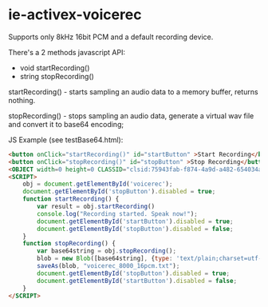 # ie-activex-voicerec
Supports only 8kHz 16bit PCM and a default recording device.

There's a 2 methods javascript API:
  - void startRecording()
  - string stopRecording()

startRecording() - starts sampling an audio data to a memory buffer, returns nothing.

stopRecording() - stops sampling an audio data, generate a virtual wav file and convert it to base64 encoding; 

JS Example (see testBase64.html):
``` html
<button onClick="startRecording()" id="startButton" >Start Recording</button>
<button onClick="stopRecording()" id="stopButton" >Stop Recording</button>
<OBJECT width=0 height=0 CLASSID="clsid:75943fab-f874-4a9d-a482-654034ae1928" id="voicerec"></OBJECT>
<SCRIPT>
	obj = document.getElementById('voicerec');
	document.getElementById('stopButton').disabled = true;
	function startRecording() {
		var result = obj.startRecording()
		console.log("Recording started. Speak now!");
		document.getElementById('startButton').disabled = true;
		document.getElementById('stopButton').disabled = false;
	}
	function stopRecording() {
		var base64string = obj.stopRecording();
		blob = new Blob([base64string], {type: 'text/plain;charset=utf-8'});
		saveAs(blob, "voicerec_8000_16pcm.txt");
		document.getElementById('stopButton').disabled = true;
		document.getElementById('startButton').disabled = false;
	}
</SCRIPT>
```

